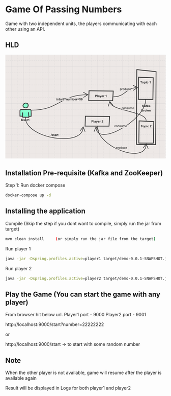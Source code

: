 # Game Of Passing Numbers

Game with two independent units, the players communicating with each other using an API.

## HLD

![alt text](https://github.com/oyedpk/GameOfPassingNumbers/blob/master/design.png?raw=true)

## Installation Pre-requisite (Kafka and ZooKeeper)

Step 1: Run docker compose
```bash
docker-compose up -d
```

## Installing the application

Compile (Skip the step if you dont want to compile, simply run the jar from target)

```bash
mvn clean install     (or simply run the jar file from the target)   
```

Run player 1

```bash
java -jar -Dspring.profiles.active=player1 target/demo-0.0.1-SNAPSHOT.jar
```

Run player 2

```bash
java -jar -Dspring.profiles.active=player2 target/demo-0.0.1-SNAPSHOT.jar
```


## Play the Game (You can start the game with any player)
From browser hit below url.
Player1 port - 9000
Player2 port - 9001

http://localhost:9000/start?number=22222222

or

http://localhost:9000/start                     -> to start with some random number


## Note
When the other player is not available, game will resume after the player is available again

Result will be displayed in Logs for both player1 and player2
